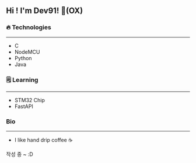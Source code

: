## Hi !  I'm Dev91! 👋(OX)


### 🔥 Technologies
- - -
* C
* NodeMCU
* Python
* Java

### 🗒️ Learning
- - -
* STM32 Chip
* FastAPI

###  Bio
- - -
* I like hand drip coffee ☕


작성 중 ~ :D

<!--
**Dev-91/Dev-91** is a ✨ _special_ ✨ repository because its `README.md` (this file) appears on your GitHub profile.

Here are some ideas to get you started:

- 🔭 I’m currently working on ...
- 🌱 I’m currently learning ...
- 👯 I’m looking to collaborate on ...
- 🤔 I’m looking for help with ...
- 💬 Ask me about ...
- 📫 How to reach me: ...
- 😄 Pronouns: ...
- ⚡ Fun fact: ...
-->
